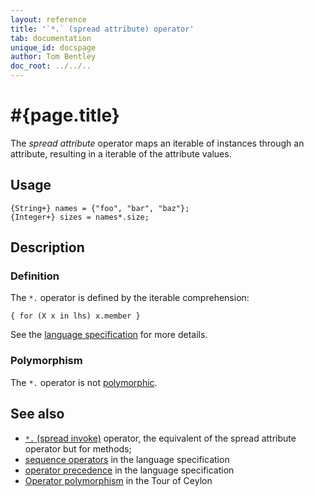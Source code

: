 ```yaml
---
layout: reference
title: '`*.` (spread attribute) operator'
tab: documentation
unique_id: docspage
author: Tom Bentley
doc_root: ../../..
---
```


# #{page.title}

The *spread attribute* operator maps an iterable of instances through an 
attribute, resulting in a iterable of the attribute values.

## Usage 

    {String+} names = {"foo", "bar", "baz"};
    {Integer+} sizes = names*.size;

## Description

### Definition

The `*.` operator is defined by the iterable comprehension:

<!-- check:none -->
    { for (X x in lhs) x.member }

See the [language specification](#{page.doc_root}/#{site.urls.spec_relative}#listmap) for 
more details.

### Polymorphism

The `*.` operator is not [polymorphic](#{page.doc_root}/reference/operator/operator-polymorphism). 

## See also

* [`*.` (spread invoke)](../spread-invoke) operator, the equivalent of the 
  spread attribute operator but for methods;
* [sequence operators](#{page.doc_root}/#{site.urls.spec_relative}#listmap) in the 
  language specification
* [operator precedence](#{page.doc_root}/#{site.urls.spec_relative}#operatorprecedence) in the 
  language specification
* [Operator polymorphism](#{page.doc_root}/tour/language-module/#operator_polymorphism) 
  in the Tour of Ceylon

